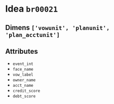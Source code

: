 # Idea `br00021`

## Dimens `['vowunit', 'planunit', 'plan_acctunit']`

## Attributes
- `event_int`
- `face_name`
- `vow_label`
- `owner_name`
- `acct_name`
- `credit_score`
- `debt_score`
